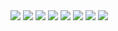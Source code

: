 



<img src="https://img.shields.io/badge/python-3776AB?style={스타일}&logo=Python&logoColor=white"/>
<img src="https://img.shields.io/badge/PyTorch-EE4C2C?style={스타일}&logo=PyTorch&logoColor=white"/>
<img src="https://img.shields.io/badge/GitHub-181717?style={스타일}&logo=GitHub&logoColor=white"/>
<img src="https://img.shields.io/badge/Pandas-150458?style={스타일}&logo=pandas&logoColor=white"/>
<img src="https://img.shields.io/badge/Jupyter-F37626?style={스타일}&logo=Jupyter&logoColor=white"/>
<img src="https://img.shields.io/badge/Numpy-013243?style={스타일}&logo=NumPy&logoColor=white"/>
<img src="https://img.shields.io/badge/scikit-learn-F7931E?style={스타일}&logo=scikit-learn&logoColor=white"/>
<img src="https://img.shields.io/badge/Atom-66595C?style={스타일}&logo=Atom&logoColor=white"/>









